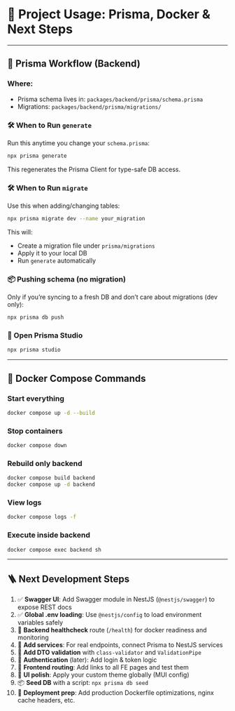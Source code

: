 # 📘 Project Usage: Prisma, Docker & Next Steps

---

## 🧠 Prisma Workflow (Backend)

### Where:
- Prisma schema lives in: `packages/backend/prisma/schema.prisma`
- Migrations: `packages/backend/prisma/migrations/`

### 🛠 When to Run `generate`
Run this anytime you change your `schema.prisma`:

```bash
npx prisma generate
```

This regenerates the Prisma Client for type-safe DB access.

### 🛠 When to Run `migrate`
Use this when adding/changing tables:

```bash
npx prisma migrate dev --name your_migration
```

This will:
- Create a migration file under `prisma/migrations`
- Apply it to your local DB
- Run `generate` automatically

### 📦 Pushing schema (no migration)
Only if you’re syncing to a fresh DB and don’t care about migrations (dev only):

```bash
npx prisma db push
```

### 🧪 Open Prisma Studio
```bash
npx prisma studio
```

---

## 🐳 Docker Compose Commands

### Start everything
```bash
docker compose up -d --build
```

### Stop containers
```bash
docker compose down
```

### Rebuild only backend
```bash
docker compose build backend
docker compose up -d backend
```

### View logs
```bash
docker compose logs -f
```

### Execute inside backend
```bash
docker compose exec backend sh
```

---

## 🪜 Next Development Steps

1. ✅ **Swagger UI**: Add Swagger module in NestJS (`@nestjs/swagger`) to expose REST docs
2. ✅ **Global .env loading**: Use `@nestjs/config` to load environment variables safely
3. 🧪 **Backend healthcheck** route (`/health`) for docker readiness and monitoring
4. 🧱 **Add services**: For real endpoints, connect Prisma to NestJS services
5. 🔐 **Add DTO validation** with `class-validator` and `ValidationPipe`
6. 🔐 **Authentication** (later): Add login & token logic
7. 🧭 **Frontend routing**: Add links to all FE pages and test them
8. 💅 **UI polish**: Apply your custom theme globally (MUI config)
9. 📦 **Seed DB** with a script: `npx prisma db seed`
10. 🚀 **Deployment prep**: Add production Dockerfile optimizations, nginx cache headers, etc.
